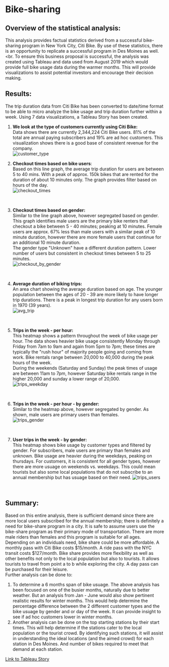 # Bike-sharing

## Overview of the statistical analysis: <br>

This analysis provides factual statistics derived from a successful bike-sharing program in New York City, Citi Bike.
By use of these statistics, there is an opportunity to replicate a successful program in Des Moines as well. <br.
To ensure this business proposal is successful, the analysis was created using Tableau and data used from August 2019 which would provide full bike usage data during the warmer months.  This will provide visualizations to assist potential investors and encourage their decision making.<br>


## Results:<br>

The trip duration data from Citi Bike has been converted to date/time format to be able to micro analyze the bike usage and trip duration further within a week.  Using 7 data visualizations, a Tableau Story has been created.

  1.  **We look at the type of customers currently using Citi Bike:**<br>
      Data shows there are currently 2,344,224 Citi Bike users.  81% of the total are annual paying subscribers and 19% are ad hoc customers.  This visualization shows there is a good base of consistent revenue for the company. <br>
      ![customer_type](https://user-images.githubusercontent.com/75437852/113483933-cc059580-9473-11eb-8ed8-174641613e75.PNG) 
      <br>
      
  2.  **Checkout times based on bike users**:<br>
   Based on this line graph, the average trip duration for users are between 5 to 40 mins.  With a peak of approx. 150k bikes that are rented for the duration of about 10 minutes only.  The graph provides filter based on hours of the day.<br>
  ![checkout_times](https://user-images.githubusercontent.com/75437852/113074776-b48b8b80-9199-11eb-944f-28d519691499.PNG) 
  <br>
  
  3. **Checkout times based on gender:** <br>
  Similar to the line graph above, however segregated based on gender.  This graph identifies male users are the primary bike renters that checkout a bike between 5 - 40 minutes; peaking at 10 minutes.  Female users are approx. 67% less than male users with a similar peak of 10 minute duration, however there are more female users that continue for an additional 10 minute duration. <br>
  The gender type "Unknown" have a different duration pattern.  Lower number of users but consistent in checkout times between 5 to 25 minutes. <br>
  ![checkout_by_gender](https://user-images.githubusercontent.com/75437852/113182802-52766900-9221-11eb-8597-bdd09e28b119.PNG)
 <br>
 
  4.  **Average duration of biking trips:**<br>
  An area chart showing the average duration based on age.  The younger population between the ages of 20 - 39 are more likely to have longer trip durations.  There is a peak in longest trip duration for any users born in 1970 (39 years). <br>
 ![avg_trip](https://user-images.githubusercontent.com/75437852/113483988-27d01e80-9474-11eb-9e64-148a20dad6b5.PNG)
 <br>
    
  5.  **Trips in the week - per hour:** <br>
   This heatmap shows a pattern throughout the week of bike usage per hour.  The data shows heavier bike usage consistently Monday through Friday from 7am to 9am and again from 5pm to 7pm; these times are typically the "rush hour" of majority people going and coming from work.  Bike rentals range between 20,000 to 40,000 during the peak hours of the week.<br>
  During the weekends (Saturday and Sunday) the peak times of usage are between 11am to 7pm, however Saturday bike rentals range in the higher 20,000 and sunday a lower range of 20,000.<br>
 ![trips_weekday](https://user-images.githubusercontent.com/75437852/113183073-9d907c00-9221-11eb-8c77-bad5a1983d3c.PNG)
 <br>
 
  6.  **Trips in the week - per hour - by gender:** <br>
  Similar to the heatmap above, however segregated by gender.  As shown, male users are primary users than females.  <br>
 ![trips_gender](https://user-images.githubusercontent.com/75437852/113183029-923d5080-9221-11eb-9628-79f5a8c4e37e.PNG)
<br>
  
  7.  **User trips in the week - by gender:** <br>
  This heatmap shows bike usage by customer types and filtered by gender.  For subscribers, male users are primary than females and unknown.  Bike usage are heavier during the weekdays, peaking on thursdays. For customers, it is consistent for all gender types, however there are more usuage on weekends vs. weekdays.  This could mean tourists but also some local populations that do not subscribe to an annual membership but has usuage based on their need.
 ![trips_users](https://user-images.githubusercontent.com/75437852/113483999-34547700-9474-11eb-8534-bfc8a123bced.PNG)
<br>
 
## Summary:

Based on this entire analysis, there is sufficient demand since there are more local users subscribed for the annual membership; there is definitely a need for bike-share program in a city.  It is safe to assume users use the bike-share program as their primary mode of transportation. There are more male riders than females and this program is suitable for all ages.  <br>
Depending on an individuals need, bike share could be more affordable.  A monthly pass with Citi Bike costs $15/month.  A ride pass with the NYC transit costs $127/month.  Bike share provides more flexibility as well as other benefits not only to the local population but also to tourists.  It allows tourists to travel from point a to b while exploring the city. A day pass can be purchased for their leisure.<br>
Further analysis can be done to:
  1.  To determine a 6 months span of bike usuage.  The above analysis has been focused on one of the busier months, naturally due to better weather.  But an analysis from Jan - June would also show pertinent realistic results for winter months.  This would help determine the percentage difference between the 2 different customer types and the bike usuage by gender and or day of the week.  It can provide insight to see if ad hoc customers lower in winter months.
  2.  Another analysis can be done on the top starting stations by their start times.  This will help determine if the stations cater to the local population or the tourist crowd.  By identifying such stations, it will assist in understanding the ideal locations (and the aimed crowd) for each station in Des Moines.  And number of bikes required to meet that demand at each station.<br>

[Link to Tableau Story](https://public.tableau.com/profile/tarana.hassan#!/vizhome/Citibike_16169566754060/NYCStory?publish=yes)

